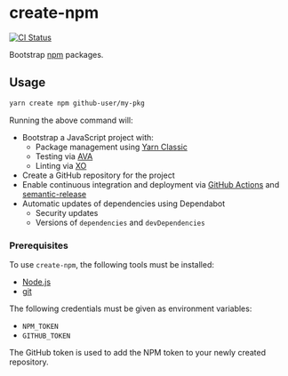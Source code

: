 # create-npm
[![CI Status](https://github.com/vinsonchuong/create-npm/workflows/CI/badge.svg)](https://github.com/vinsonchuong/create-npm/actions?query=workflow%3ACI)

Bootstrap [npm](https://www.npmjs.com) packages.

## Usage
```sh
yarn create npm github-user/my-pkg
```

Running the above command will:

* Bootstrap a JavaScript project with:
  * Package management using [Yarn Classic](https://classic.yarnpkg.com/lang/en/)
  * Testing via [AVA](https://github.com/avajs/ava)
  * Linting via [XO](https://github.com/xojs/xo)
* Create a GitHub repository for the project
* Enable continuous integration and deployment via
  [GitHub Actions](https://github.com/features/actions) and
  [semantic-release](https://github.com/semantic-release/semantic-release)
* Automatic updates of dependencies using Dependabot
  * Security updates
  * Versions of `dependencies` and `devDependencies`

### Prerequisites
To use `create-npm`, the following tools must be installed:

* [Node.js](https://nodejs.org/en/)
* [git](https://git-scm.com/)

The following credentials must be given as environment variables:

* `NPM_TOKEN`
* `GITHUB_TOKEN`

The GitHub token is used to add the NPM token to your newly created repository.
